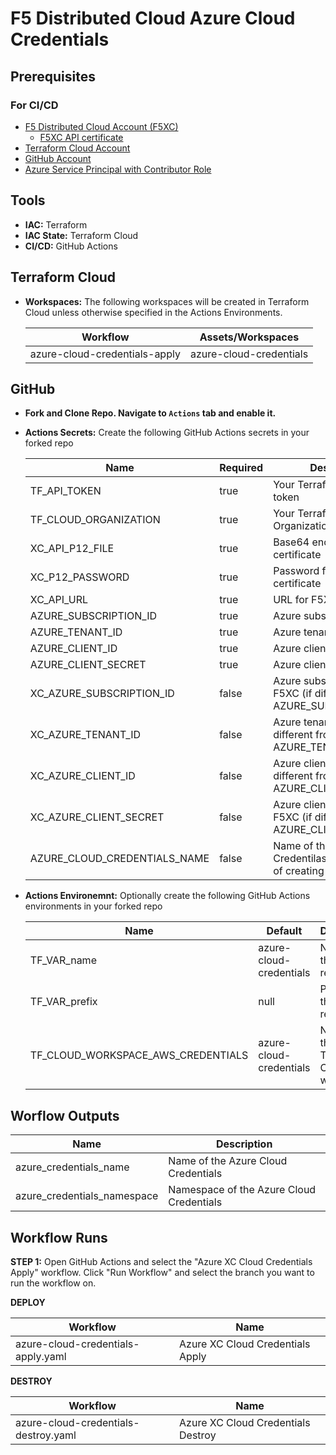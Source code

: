 # F5 Distributed Cloud Azure Cloud Credentials

## Prerequisites

### For CI/CD

* [F5 Distributed Cloud Account (F5XC)](https://console.ves.volterra.io/signup/usage_plan)
  * [F5XC API certificate](https://docs.cloud.f5.com/docs/how-to/user-mgmt/credentials)
* [Terraform Cloud Account](https://developer.hashicorp.com/terraform/tutorials/cloud-get-started)
* [GitHub Account](https://github.com)
* [Azure Service Principal with Contributor Role](https://learn.microsoft.com/en-us/cli/azure/azure-cli-sp-tutorial-1?tabs=bash)

## Tools

* **IAC:** Terraform
* **IAC State:** Terraform Cloud
* **CI/CD:** GitHub Actions

## Terraform Cloud

* **Workspaces:** The following workspaces will be created in Terraform Cloud unless otherwise specified in the Actions Environments.


  | **Workflow**                  | **Assets/Workspaces**  |
  | ------------------------------| ---------------------- |
  | azure-cloud-credentials-apply | azure-cloud-credentials  |
  
## GitHub

* **Fork and Clone Repo. Navigate to `Actions` tab and enable it.**

* **Actions Secrets:** Create the following GitHub Actions secrets in your forked repo


  | **Name**                           | **Required** | **Description**                                                             |
  | ---------------------------------- | ------------ | --------------------------------------------------------------------------- |
  | TF_API_TOKEN                       | true         | Your Terraform Cloud API token                                              |
  | TF_CLOUD_ORGANIZATION              | true         | Your Terraform Cloud Organization name                                      |
  | XC_API_P12_FILE                    | true         | Base64 encoded F5XC API certificate                                         |
  | XC_P12_PASSWORD                    | true         | Password for F5XC API certificate                                           |
  | XC_API_URL                         | true         | URL for F5XC API                                                            |
  | AZURE_SUBSCRIPTION_ID              | true         | Azure subscription ID                                                       |
  | AZURE_TENANT_ID                    | true         | Azure tenant ID                                                             |
  | AZURE_CLIENT_ID                    | true         | Azure client ID                                                             |
  | AZURE_CLIENT_SECRET                | true         | Azure client secret                                                         |
  | XC_AZURE_SUBSCRIPTION_ID           | false        | Azure subscription ID for F5XC (if different from AZURE_SUBSCRIPTION_ID)    |
  | XC_AZURE_TENANT_ID                 | false        | Azure tenant ID for F5XC (if different from AZURE_TENANT_ID)                |
  | XC_AZURE_CLIENT_ID                 | false        | Azure client ID for F5XC (if different from AZURE_CLIENT_ID)                |
  | XC_AZURE_CLIENT_SECRET             | false        | Azure client secret for F5XC (if different from AZURE_CLIENT_SECRET)        |
  | AZURE_CLOUD_CREDENTIALS_NAME       | false        | Name of the F5 XC Cloud Credentilas to use instead of creating a new one    |

* **Actions Environemnt:** Optionally create the following GitHub Actions environments in your forked repo


  | **Name**                           | **Default**             | **Description**                           |
  | ---------------------------------- | ----------------------- | ----------------------------------------- |
  | TF_VAR_name                        | azure-cloud-credentials | Name for the resources                    |
  | TF_VAR_prefix                      | null                    | Prefix for the resources                  |
  | TF_CLOUD_WORKSPACE_AWS_CREDENTIALS | azure-cloud-credentials | Name of the Terraform Cloud workspace     |


## Worflow Outputs

  | **Name**                    | **Description**                          |
  | --------------------------- | ---------------------------------------- |
  | azure_credentials_name      | Name of the Azure Cloud Credentials      |
  | azure_credentials_namespace | Namespace of the Azure Cloud Credentials |

## Workflow Runs

**STEP 1:** Open GitHub Actions and select the "Azure XC Cloud Credentials Apply" workflow. Click "Run Workflow" and select the branch you want to run the workflow on.

  **DEPLOY**
  
  | Workflow                           | Name                             |
  | ---------------------------------- | -------------------------------- |
  | azure-cloud-credentials-apply.yaml | Azure XC Cloud Credentials Apply |
 
  **DESTROY**
  
  | Workflow                             | Name                               |
  | ------------------------------------ | ---------------------------------- |
  | azure-cloud-credentials-destroy.yaml | Azure XC Cloud Credentials Destroy |